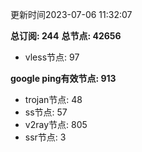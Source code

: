 更新时间2023-07-06 11:32:07

**总订阅: 244**
**总节点: 42656**
- vless节点: 97

**google ping有效节点: 913**
- trojan节点: 48
- ss节点: 57
- v2ray节点: 805
- ssr节点: 3
